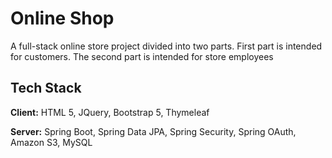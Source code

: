 # Online Shop 

A full-stack online store project divided into two parts. First part is intended for customers. The second part is intended for store employees


## Tech Stack

**Client:** HTML 5, JQuery, Bootstrap 5, Thymeleaf

**Server:** Spring Boot, Spring Data JPA, Spring Security, Spring OAuth, Amazon S3, MySQL

